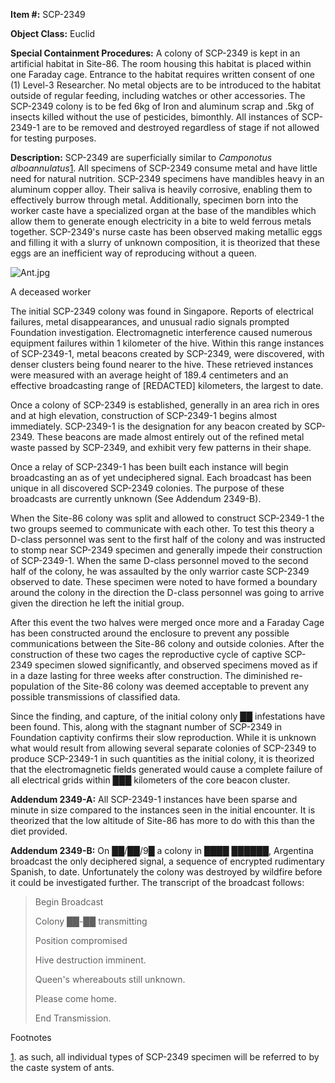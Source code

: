 **Item #:** SCP-2349

**Object Class:** Euclid

**Special Containment Procedures:** A colony of SCP-2349 is kept in an artificial habitat in Site-86. The room housing this habitat is placed within one Faraday cage. Entrance to the habitat requires written consent of one (1) Level-3 Researcher. No metal objects are to be introduced to the habitat outside of regular feeding, including watches or other accessories. The SCP-2349 colony is to be fed 6kg of Iron and aluminum scrap and .5kg of insects killed without the use of pesticides, bimonthly. All instances of SCP-2349-1 are to be removed and destroyed regardless of stage if not allowed for testing purposes.

**Description:** SCP-2349 are superficially similar to _Camponotus alboannulatus_[1](javascript:;). All specimens of SCP-2349 consume metal and have little need for natural nutrition. SCP-2349 specimens have mandibles heavy in an aluminum copper alloy. Their saliva is heavily corrosive, enabling them to effectively burrow through metal. Additionally, specimen born into the worker caste have a specialized organ at the base of the mandibles which allow them to generate enough electricity in a bite to weld ferrous metals together. SCP-2349's nurse caste has been observed making metallic eggs and filling it with a slurry of unknown composition, it is theorized that these eggs are an inefficient way of reproducing without a queen.

![Ant.jpg](http://www.scp-wiki.net/local--files/scp-2349/Ant.jpg)

A deceased worker

The initial SCP-2349 colony was found in Singapore. Reports of electrical failures, metal disappearances, and unusual radio signals prompted Foundation investigation. Electromagnetic interference caused numerous equipment failures within 1 kilometer of the hive. Within this range instances of SCP-2349-1, metal beacons created by SCP-2349, were discovered, with denser clusters being found nearer to the hive. These retrieved instances were measured with an average height of 189.4 centimeters and an effective broadcasting range of \[REDACTED\] kilometers, the largest to date.

Once a colony of SCP-2349 is established, generally in an area rich in ores and at high elevation, construction of SCP-2349-1 begins almost immediately. SCP-2349-1 is the designation for any beacon created by SCP-2349. These beacons are made almost entirely out of the refined metal waste passed by SCP-2349, and exhibit very few patterns in their shape.

Once a relay of SCP-2349-1 has been built each instance will begin broadcasting an as of yet undeciphered signal. Each broadcast has been unique in all discovered SCP-2349 colonies. The purpose of these broadcasts are currently unknown (See Addendum 2349-B).

When the Site-86 colony was split and allowed to construct SCP-2349-1 the two groups seemed to communicate with each other. To test this theory a D-class personnel was sent to the first half of the colony and was instructed to stomp near SCP-2349 specimen and generally impede their construction of SCP-2349-1. When the same D-class personnel moved to the second half of the colony, he was assaulted by the only warrior caste SCP-2349 observed to date. These specimen were noted to have formed a boundary around the colony in the direction the D-class personnel was going to arrive given the direction he left the initial group.

After this event the two halves were merged once more and a Faraday Cage has been constructed around the enclosure to prevent any possible communications between the Site-86 colony and outside colonies. After the construction of these two cages the reproductive cycle of captive SCP-2349 specimen slowed significantly, and observed specimens moved as if in a daze lasting for three weeks after construction. The diminished re-population of the Site-86 colony was deemed acceptable to prevent any possible transmissions of classified data.

Since the finding, and capture, of the initial colony only ██ infestations have been found. This, along with the stagnant number of SCP-2349 in Foundation captivity confirms their slow reproduction. While it is unknown what would result from allowing several separate colonies of SCP-2349 to produce SCP-2349-1 in such quantities as the initial colony, it is theorized that the electromagnetic fields generated would cause a complete failure of all electrical grids within ███ kilometers of the core beacon cluster.

**Addendum 2349-A:** All SCP-2349-1 instances have been sparse and minute in size compared to the instances seen in the initial encounter. It is theorized that the low altitude of Site-86 has more to do with this than the diet provided.

**Addendum 2349-B:** On ██/██/9█ a colony in ████ ██████, Argentina broadcast the only deciphered signal, a sequence of encrypted rudimentary Spanish, to date. Unfortunately the colony was destroyed by wildfire before it could be investigated further. The transcript of the broadcast follows:

> Begin Broadcast
> 
> Colony ██-██ transmitting
> 
> Position compromised
> 
> Hive destruction imminent.
> 
> Queen's whereabouts still unknown.
> 
> Please come home.
> 
> End Transmission.

Footnotes

[1](javascript:;). as such, all individual types of SCP-2349 specimen will be referred to by the caste system of ants.